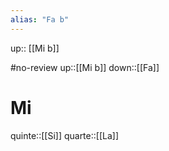 ```yaml
---
alias: "Fa b"
---
```

up:: [[Mi b]]

#no-review 
up::[[Mi b]]
down::[[Fa]]
# Mi

quinte::[[Si]]
quarte::[[La]]

